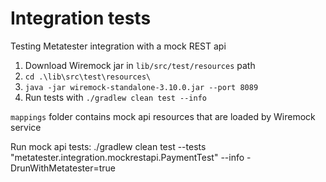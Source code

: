 # Integration tests

Testing Metatester integration with a mock REST api

1. Download Wiremock jar in ```lib/src/test/resources``` path
2. ```cd .\lib\src\test\resources\```
3. ```java -jar wiremock-standalone-3.10.0.jar --port 8089```
4. Run tests with ```./gradlew clean test --info```

```mappings``` folder contains mock api resources that are loaded by Wiremock service

Run mock api tests:
./gradlew clean test --tests "metatester.integration.mockrestapi.PaymentTest" --info -DrunWithMetatester=true  